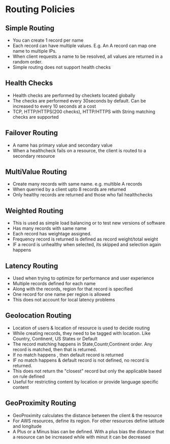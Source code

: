 # Routing Policies

## Simple Routing

* You can create 1 record per name
* Each record can have multiple values. E.g. An A record can map one name to multiple IPs.
* When client requests a name to be resolved, all values are returned in a random order.
* Simple routing does not support health checks

## Health Checks

* Health checks are performed by checkets located globally
* The checks are performed every 30seconds by default. Can be increased to every 10 seconds at a cost
* TCP, HTTP/HTTPS(200 checks), HTTP/HTTPS with String matching checks are supported
## Failover Routing

* A name has primary value and secondary value
* When a healthcheck fails on a resource, the client is routed to a secondary resource

## MultiValue Routing

* Create many records with same name. e.g. multible A records
* When querried by a client upto 8 records are returned
* Only healthy records are returned and those who fail healthchecks

## Weighted Routing

* This is used as simple load balancing or to test new versions of software
* Has many records with same name
* Each record has weightage assigned.
* Frequency record is returned is defined as record weight/total weight
* IF a record is unhealthy when selected, its skipped and selection again happens

## Latency Routing

* Used when trying to optimize for performance and user experience
* Multiple records defined for each name
* Along with the records, region for that record is specified
* One record for one name per region is allowed
* This does not account for local latency problems

## Geolocation Routing

* Location of users & location of resource is used to decide routing
* While creating records, they need to be tagged with location. Like Country, Continent, US States or Default
* The record matching happens in State,Countr,Continent order. Any record is matched, then that is returned.
* If no match happens , then default record is returned
* IF no match happens & default record is not defined, no record is returned.
* This does not return the "closest" record but only the applicable based on rule defined
* Useful for restricting content by location or provide language specific content

## GeoProximity Routing

* GeoProximity calculates the distance between the client & the resource
* For AWS resources, define its region. For other resources define latitude and longitude
* A Plus or a Minus bias can be defined. With a plus bias the distance that a resource can be increased while with minut it can be decreased